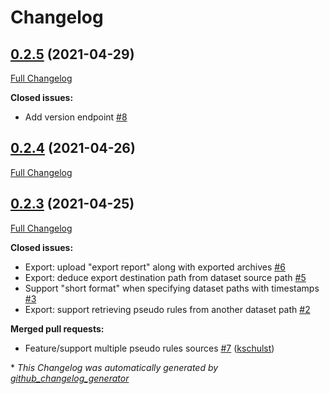# Changelog

## [0.2.5](https://github.com/statisticsnorway/dapla-dlp-pseudo-service/tree/0.2.5) (2021-04-29)

[Full Changelog](https://github.com/statisticsnorway/dapla-dlp-pseudo-service/compare/0.2.4...0.2.5)

**Closed issues:**

- Add version endpoint [\#8](https://github.com/statisticsnorway/dapla-dlp-pseudo-service/issues/8)

## [0.2.4](https://github.com/statisticsnorway/dapla-dlp-pseudo-service/tree/0.2.4) (2021-04-26)

[Full Changelog](https://github.com/statisticsnorway/dapla-dlp-pseudo-service/compare/0.2.3...0.2.4)

## [0.2.3](https://github.com/statisticsnorway/dapla-dlp-pseudo-service/tree/0.2.3) (2021-04-25)

[Full Changelog](https://github.com/statisticsnorway/dapla-dlp-pseudo-service/compare/0.2.2...0.2.3)

**Closed issues:**

- Export: upload "export report" along with exported archives [\#6](https://github.com/statisticsnorway/dapla-dlp-pseudo-service/issues/6)
- Export: deduce export destination path from dataset source path [\#5](https://github.com/statisticsnorway/dapla-dlp-pseudo-service/issues/5)
- Support "short format" when specifying dataset paths with timestamps [\#3](https://github.com/statisticsnorway/dapla-dlp-pseudo-service/issues/3)
- Export: support retrieving pseudo rules from another dataset path [\#2](https://github.com/statisticsnorway/dapla-dlp-pseudo-service/issues/2)

**Merged pull requests:**

- Feature/support multiple pseudo rules sources [\#7](https://github.com/statisticsnorway/dapla-dlp-pseudo-service/pull/7) ([kschulst](https://github.com/kschulst))



\* *This Changelog was automatically generated by [github_changelog_generator](https://github.com/github-changelog-generator/github-changelog-generator)*
